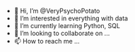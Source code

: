 - 👋 Hi, I’m @VeryPsychoPotato
- 👀 I’m interested in everything with data 
- 🌱 I’m currently learning Python, SQL
- 💞️ I’m looking to collaborate on ...
- 📫 How to reach me ...

<!---
VeryPsychoPotato/VeryPsychoPotato is a ✨ special ✨ repository because its `README.md` (this file) appears on your GitHub profile.
You can click the Preview link to take a look at your changes.
--->
